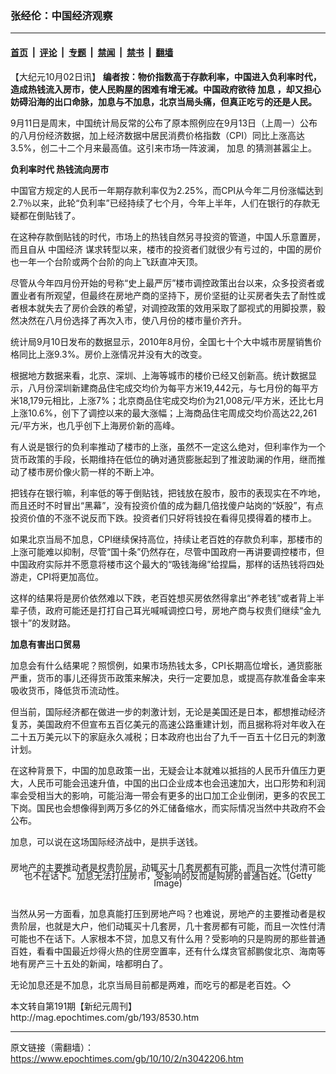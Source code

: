 ### 张经伦：中国经济观察

---

#### [首页](../../../..?n3042206) &nbsp;|&nbsp; [评论](../../../../../epoch-comment?n3042206) &nbsp;|&nbsp; [专题](../../../../../epoch-special?n3042206) &nbsp;|&nbsp; [禁闻](../../../../../epoch-news?n3042206) &nbsp;|&nbsp; [禁书](../../../../../books?n3042206) &nbsp;|&nbsp; [翻墙](https://github.com/gfw-breaker/nogfw/blob/master/README.md?n3042206)


<div class="post_content" id="artbody" itemprop="articleBody">
 <!-- article content begin -->
 <p>
  【大纪元10月02日讯】
  <b>
   编者按：物价指数高于存款利率，中国进入负利率时代，造成热钱流入房市，使人民购屋的困难有增无减。中国政府欲待
   <ok href="https://www.epochtimes.com/gb/tag/%E5%8A%A0%E6%81%AF.html">
    加息
   </ok>
   ，却又担心妨碍沿海的出口命脉，加息与不加息，北京当局头痛，但真正吃亏的还是人民。
  </b>
 </p>
 <p>
  9月11日是周末，中国统计局反常的公布了原本照例应在9月13日（上周一）公布的八月份经济数据，加上经济数据中居民消费价格指数（CPI）同比上涨高达3.5%，创二十二个月来最高值。这引来市场一阵波澜，
  <ok href="https://www.epochtimes.com/gb/tag/%E5%8A%A0%E6%81%AF.html">
   加息
  </ok>
  的猜测甚嚣尘上。
 </p>
 <p>
  <b>
   负利率时代 热钱流向房市
  </b>
 </p>
 <p>
  中国官方规定的人民币一年期存款利率仅为2.25%，而CPI从今年二月份涨幅达到2.7％以来，此轮“负利率”已经持续了七个月，今年上半年，人们在银行的存款无疑都在倒贴钱了。
 </p>
 <p>
  在这种存款倒贴钱的时代，市场上的热钱自然另寻投资的管道，中国人乐意置房，而且自从
  <ok href="https://www.epochtimes.com/gb/tag/%E4%B8%AD%E5%9B%BD%E7%BB%8F%E6%B5%8E.html">
   中国经济
  </ok>
  谋求转型以来，楼市的投资者们就很少有亏过的，中国的房价也一年一个台阶或两个台阶的向上飞跃直冲天顶。
 </p>
 <p>
  尽管从今年四月份开始的号称“史上最严厉”楼市调控政策出台以来，众多投资者或置业者有所观望，但最终在房地产商的坚持下，房价坚挺的让买房者失去了耐性或者根本就失去了房价会跌的希望，对调控政策的效用采取了鄙视式的用脚投票，毅然决然在八月份选择了再次入市，使八月份的楼市量价齐升。
 </p>
 <p>
  统计局9月10日发布的数据显示，2010年8月份，全国七十个大中城市房屋销售价格同比上涨9.3%。房价上涨情况并没有大的改变。
 </p>
 <p>
  根据地方数据来看，北京、深圳、上海等城市的楼价已经又创新高。统计数据显示，八月份深圳新建商品住宅成交均价为每平方米19,442元，与七月份的每平方米18,179元相比，上涨7%；北京商品住宅成交均价为21,008元/平方米，还比七月上涨10.6%，创下了调控以来的最大涨幅；上海商品住宅周成交均价高达22,261元/平方米，也几乎创下上海房价新的高峰。
 </p>
 <p>
  有人说是银行的负利率推动了楼市的上涨，虽然不一定这么绝对，但利率作为一个货币政策的手段，长期维持在低位的确对通货膨胀起到了推波助澜的作用，继而推动了楼市房价像火箭一样的不断上冲。
 </p>
 <p>
  把钱存在银行嘛，利率低的等于倒贴钱，把钱放在股市，股市的表现实在不咋地，而且还时不时冒出“黑幕”，没有投资价值的成为翻几倍找傻户站岗的“妖股”，有点投资价值的不涨不说反而下跌。投资者们只好将钱投在看得见摸得着的楼市上。
 </p>
 <p>
  如果北京当局不加息，CPI继续保持高位，持续让老百姓的存款负利率，那楼市的上涨可能难以抑制，尽管“国十条”仍然存在，尽管中国政府一再讲要调控楼市，但中国政府实际并不愿意将楼市这个最大的“吸钱海绵”给捏扁，那样的话热钱将四处游走，CPI将更加高位。
 </p>
 <p>
  这样的结果将是房价依然难以下跌，老百姓想买房依然得拿出“养老钱”或者背上半辈子债，政府可能还是打打自己耳光喊喊调控口号，房地产商与权贵们继续“金九银十”的发财路。
 </p>
 <p>
  <b>
   加息有害出口贸易
  </b>
 </p>
 <p>
  加息会有什么结果呢？照惯例，如果市场热钱太多，CPI长期高位增长，通货膨胀严重，货币的事儿还得货币政策来解决，央行一定要加息，或提高存款准备金率来吸收货币，降低货币流动性。
 </p>
 <p>
  但当前，国际经济都在做进一步的刺激计划，无论是美国还是日本，都想推动经济复苏，美国政府不但宣布五百亿美元的高速公路重建计划，而且据称将对年收入在二十五万美元以下的家庭永久减税；日本政府也出台了九千一百五十亿日元的刺激计划。
 </p>
 <p>
  在这种背景下，中国的加息政策一出，无疑会让本就难以抵挡的人民币升值压力更大，人民币可能会迅速升值，中国的出口企业成本也会迅速加大，出口形势和利润率会受相当大的影响，可能沿海一带会有更多的出口加工企业倒闭，更多的农民工下岗。国民也会想像得到两万多亿的外汇储备缩水，而实际情况当然中共政府不会公布。
 </p>
 <p>
  加息，可以说在这场国际经济战中，是拱手送钱。
 </p>
 <p>
  <!--image v 1.5-->
 </p>
 <div style="line-height: 90%; text-align: center;">
  <br/>
  <span class="bn12">
   房地产的主要推动者是权贵阶层，动辄买十几套房都有可能，而且一次性付清可能也不在话下。加息无法打压房市，受影响的反而是购房的普通百姓。(Getty Image)
  </span>
 </div>
 <p>
  <!-- -->
  <br/>
  当然从另一方面看，加息真能打压到房地产吗？也难说，房地产的主要推动者是权贵阶层，也就是大户，他们动辄买十几套房，几十套房都有可能，而且一次性付清可能也不在话下。人家根本不贷，加息又有什么用？受影响的只是购房的那些普通百姓，看看中国最近炒得火热的住房空置率，还有什么煤贪官郝鹏俊北京、海南等地有房产三十五处的新闻，啥都明白了。
 </p>
 <p>
  无论加息还是不加息，北京当局目前都是两难，而吃亏的都是老百姓。◇
 </p>
 <p>
  本文转自第191期【新纪元周刊】
  <br/>
  <ok href=" http://mag.epochtimes.com/gb/193/8530.htm " target="_blank">
   http://mag.epochtimes.com/gb/193/8530.htm
  </ok>
 </p>
 <p>
 </p>
 <!-- article content end -->
 <div id="below_article_ad">
 </div>
</div>


---

原文链接（需翻墙）：https://www.epochtimes.com/gb/10/10/2/n3042206.htm